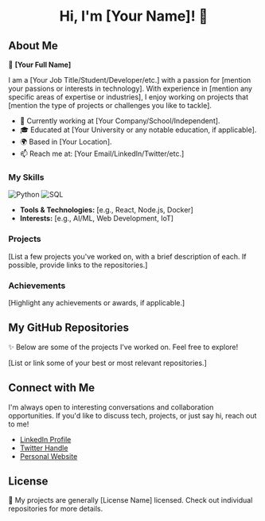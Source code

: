 <h1 align="center">Hi, I'm [Your Name]! 👋</h1>

## About Me

👤 **[Your Full Name]**

I am a [Your Job Title/Student/Developer/etc.] with a passion for [mention your passions or interests in technology]. With experience in [mention any specific areas of expertise or industries], I enjoy working on projects that [mention the type of projects or challenges you like to tackle].

- 🏫 Currently working at [Your Company/School/Independent].
- 🎓 Educated at [Your University or any notable education, if applicable].
- 🌍 Based in [Your Location].
- 📫 Reach me at: [Your Email/LinkedIn/Twitter/etc.]

### My Skills

![Python](https://img.shields.io/badge/-Python-3776AB?style=flat-square&logo=python&logoColor=white)
![SQL](https://img.shields.io/badge/-SQL-4479A1?style=flat-square&logo=mysql&logoColor=white)
<!-- Add more badges as needed -->

- **Tools & Technologies:** [e.g., React, Node.js, Docker]
- **Interests:** [e.g., AI/ML, Web Development, IoT]

### Projects

[List a few projects you've worked on, with a brief description of each. If possible, provide links to the repositories.]

### Achievements

[Highlight any achievements or awards, if applicable.]

## My GitHub Repositories

✨ Below are some of the projects I've worked on. Feel free to explore!

[List or link some of your best or most relevant repositories.]

## Connect with Me

I'm always open to interesting conversations and collaboration opportunities. If you'd like to discuss tech, projects, or just say hi, reach out to me!

- [LinkedIn Profile](Your-LinkedIn-URL)
- [Twitter Handle](Your-Twitter-URL)
- [Personal Website](Your-Website-URL)

## License

📝 My projects are generally [License Name] licensed. Check out individual repositories for more details.
